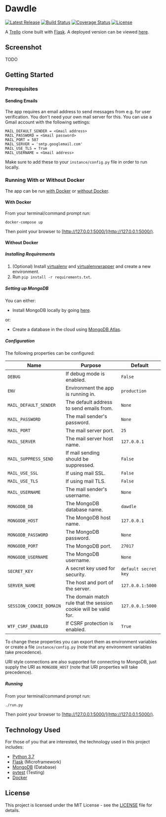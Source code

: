 # Dawdle

[![Latest Release](https://img.shields.io/github/release/vanillaSlice/dawdle.svg)](https://github.com/vanillaSlice/dawdle/releases/latest)
[![Build Status](https://img.shields.io/travis/com/vanillaSlice/dawdle/master.svg)](https://travis-ci.com/vanillaSlice/dawdle)
[![Coverage Status](https://img.shields.io/coveralls/github/vanillaSlice/dawdle/master.svg)](https://coveralls.io/github/vanillaSlice/dawdle?branch=master)
[![License](https://img.shields.io/github/license/vanillaSlice/dawdle.svg)](LICENSE)

A [Trello](https://trello.com/) clone built with [Flask](http://flask.pocoo.org/).
A deployed version can be viewed [here](https://dawdle.mikelowe.xyz/).

## Screenshot

TODO

## Getting Started

### Prerequisites

#### Sending Emails

The app requires an email address to send messages from e.g. for user verification.
You don't need your own mail server for this. You can use a Gmail account with the following settings:

```
MAIL_DEFAULT_SENDER = <Gmail address>
MAIL_PASSWORD = <Gmail password>
MAIL_PORT = 587
MAIL_SERVER = 'smtp.googlemail.com'
MAIL_USE_TLS = True
MAIL_USERNAME = <Gmail address>
```

Make sure to add these to your `instance/config.py` file in order to run locally.

### Running With or Without Docker

The app can be run [with Docker](#with-docker) or [without Docker](#without-docker).

#### With Docker

From your terminal/command prompt run:

```
docker-compose up
```

Then point your browser to [http://127.0.0.1:5000/](http://127.0.0.1:5000/).

#### Without Docker

##### Installing Requirements

1. (Optional) Install [virtualenv](https://pypi.org/project/virtualenv/) and
[virtualenvwrapper](https://virtualenvwrapper.readthedocs.io/en/latest/) and create a new environment.
2. Run `pip install -r requirements.txt`.

##### Setting up MongoDB

You can either:

* Install MongoDB locally by going [here](https://www.mongodb.com/download-center#community).

or:

* Create a database in the cloud using [MongoDB Atlas](https://www.mongodb.com/cloud/atlas).

##### Configuration

The following properties can be configured:

| Name                    | Purpose                                                          | Default              |
| ----------------------- | ---------------------------------------------------------------- | -------------------- |
| `DEBUG`                 | If debug mode is enabled.                                        | `False`              |
| `ENV`                   | Environment the app is running in.                               | `production`         |
| `MAIL_DEFAULT_SENDER`   | The default address to send emails from.                         | `None`               |
| `MAIL_PASSWORD`         | The mail sender's password.                                      | `None`               |
| `MAIL_PORT`             | The mail server port.                                            | `25`                 |
| `MAIL_SERVER`           | The mail server host name.                                       | `127.0.0.1`          |
| `MAIL_SUPPRESS_SEND`    | If mail sending should be suppressed.                            | `False`              |
| `MAIL_USE_SSL`          | If using mail SSL.                                               | `False`              |
| `MAIL_USE_TLS`          | If using mail TLS.                                               | `False`              |
| `MAIL_USERNAME`         | The mail sender's username.                                      | `None`               |
| `MONGODB_DB`            | The MongoDB database name.                                       | `dawdle`             |
| `MONGODB_HOST`          | The MongoDB host name.                                           | `127.0.0.1`          |
| `MONGODB_PASSWORD`      | The MongoDB password.                                            | `None`               |
| `MONGODB_PORT`          | The MongoDB port.                                                | `27017`              |
| `MONGODB_USERNAME`      | The MongoDB username.                                            | `None`               |
| `SECRET_KEY`            | A secret key used for security.                                  | `default secret key` |
| `SERVER_NAME`           | The host and port of the server.                                 | `127.0.0.1:5000`     |
| `SESSION_COOKIE_DOMAIN` | The domain match rule that the session cookie will be valid for. | `127.0.0.1:5000`     |
| `WTF_CSRF_ENABLED`      | If CSRF protection is enabled.                                   | `True`               |

To change these properties you can export them as environment variables or create a file `instance/config.py` (note
that any environment variables take precedence).

URI style connections are also supported for connecting to MongoDB, just supply the URI as `MONGODB_HOST` (note that
URI properties will take precedence).

##### Running

From your terminal/command prompt run:

```
./run.py
```

Then point your browser to [http://127.0.0.1:5000/](http://127.0.0.1:5000/).

## Technology Used

For those of you that are interested, the technology used in this project includes:

* [Python 3.7](https://www.python.org/downloads/release/python-373/)
* [Flask](http://flask.pocoo.org/) (Microframework)
* [MongoDB](https://www.mongodb.com/) (Database)
* [pytest](https://docs.pytest.org/en/latest/) (Testing)
* [Docker](https://www.docker.com/)

## License

This project is licensed under the MIT License - see the [LICENSE](LICENSE) file for details.
